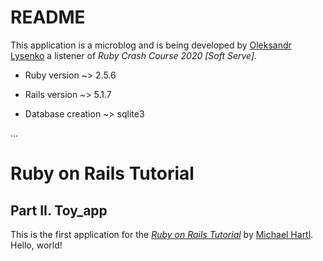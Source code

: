 # README

This application is a microblog and is being developed by [Oleksandr Lysenko](https://www.linkedin.com/in/oleksandr-lysenko/) a listener of *Ruby Crash Course 2020 [Soft Serve]*.

* Ruby version ~> 2.5.6

* Rails version ~> 5.1.7

* Database creation ~> sqlite3

...

# Ruby on Rails Tutorial

## Part II. Toy_app

This is the first application for the
[*Ruby on Rails Tutorial*](https://www.railstutorial.org/)
by [Michael Hartl](https://www.michaelhartl.com/). Hello, world!
